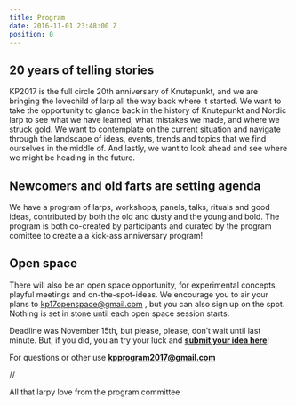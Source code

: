 ```yaml
---
title: Program
date: 2016-11-01 23:48:00 Z
position: 0
---
```


## 20 years of telling stories

KP2017 is the full circle 20th anniversary of Knutepunkt, and we are bringing the lovechild of larp all the way back where it started. We want to take the opportunity to glance back in the history of  Knutepunkt and Nordic larp to see what we have learned, what mistakes we made, and where we struck gold. We want to contemplate on the current situation and navigate through the landscape of ideas, events, trends and topics that we find ourselves in the middle of. And lastly, we want to look ahead and see where we might be heading in the future.

## Newcomers and old farts are setting agenda

We have a program of larps, workshops, panels, talks, rituals and good ideas, contributed by both the old and dusty and the young and bold. The program is both co-created by participants and curated by the program comittee to create a  a kick-ass anniversary program!

## Open space

There will also be an open space opportunity, for experimental concepts, playful meetings and on-the-spot-ideas. We encourage you to air your plans to [kp17openspace@gmail.com](mailto:kp17openspace@gmail.com) , but you can also sign up on the spot. Nothing is set in stone until each open space session starts.

Deadline was November 15th, but please, please, don’t wait until last minute. But, if you did, you an try your luck and **[submit your idea here](https://docs.google.com/forms/d/1ueqp3kgtp8Gx7Xp_kDxIcLCDKFBHeasU7cTW581iQJ4/viewform)**!  

For questions or other use **[kpprogram2017@gmail.com](mailto:kpprogram2017@gmail.com)**

//

All that larpy love from the program committee
